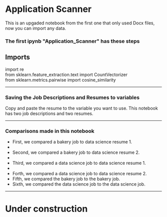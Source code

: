 # Application Scanner


This is an upgaded notebook from the first one that only used Docx files,<br/>
now you can import any data.


### The first ipynb "Application_Scanner" has these steps
Imports
------------------------------------------------------------
import re<br/>
from sklearn.feature_extraction.text import CountVectorizer<br/>
from sklearn.metrics.pairwise import cosine_similarity<br/>
____________________________________________________________

### Saving the Job Descriptions and Resumes to variables

Copy and paste the resume to the variable you want to use.
This notebook has two job descriptions and two resumes.
____________________________________________________________

### Comparisons made in this notebook
- First, we compared a bakery job to data science resume 1. <br/>
- 
- Second, we compared a bakery job to data science resume 2. <br/>
- 
- Third, we compared a data science job to data science resume 1. <br/>
- 
- Forth, we compared a data science job to data science resume 2. <br/>
- Fifth, we compared the bakery job to the bakery job. <br/>
- Sixth, we compared the data science job to the data science job. <br/> 

____________________________________________________________

# Under construction 
